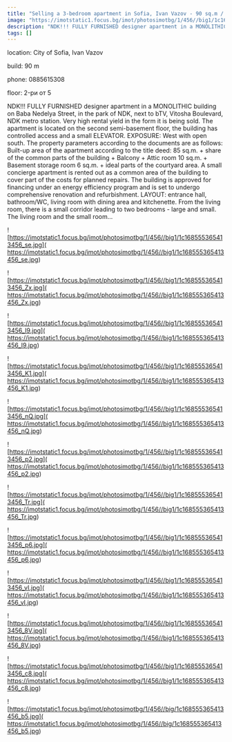 ```yaml
---
title: "Selling a 3-bedroom apartment in Sofia, Ivan Vazov - 90 sq.m / 330000 EUR :: imot.bg Ad"
image: "https://imotstatic1.focus.bg/imot/photosimotbg/1/456//big1/1c168555365413456_d7.jpg"
description: "NDK!!! FULLY FURNISHED designer apartment in a MONOLITHIC building on Baba Nedelya Street, in the park of NDK, next to bTV, Vitosha Boulevard, NDK metro station. Very high rental yield in the form it is being sold. The apartment is located on the second semi-basement floor, the building has controlled access and a small ELEVATOR. EXPOSURE: West with open south. The property parameters according to the documents are as follows: Built-up area of the apartment according to the title deed: 85 sq.m. + share of the common parts of the building + Balcony + Attic room 10 sq.m. + Basement storage room 6 sq.m. + ideal parts of the courtyard area. A small concierge apartment is rented out as a common area of the building to cover part of the costs for planned repairs. The building is approved for financing under an energy efficiency program and is set to undergo comprehensive renovation and refurbishment. LAYOUT: entrance hall, bathroom/WC, living room with dining area and kitchenette. From the living room, there is a small corridor leading to two bedrooms - large and small. The living room and the small room..."
tags: []
---
```


location: City of Sofia, Ivan Vazov

build: 90 m

phone: 0885615308

floor: 2-ри от 5

NDK!!! FULLY FURNISHED designer apartment in a MONOLITHIC building on Baba Nedelya Street, in the park of NDK, next to bTV, Vitosha Boulevard, NDK metro station. Very high rental yield in the form it is being sold. The apartment is located on the second semi-basement floor, the building has controlled access and a small ELEVATOR. EXPOSURE: West with open south. The property parameters according to the documents are as follows: Built-up area of the apartment according to the title deed: 85 sq.m. + share of the common parts of the building + Balcony + Attic room 10 sq.m. + Basement storage room 6 sq.m. + ideal parts of the courtyard area. A small concierge apartment is rented out as a common area of the building to cover part of the costs for planned repairs. The building is approved for financing under an energy efficiency program and is set to undergo comprehensive renovation and refurbishment. LAYOUT: entrance hall, bathroom/WC, living room with dining area and kitchenette. From the living room, there is a small corridor leading to two bedrooms - large and small. The living room and the small room...


![https://imotstatic1.focus.bg/imot/photosimotbg/1/456//big1/1c168555365413456_se.jpg]( https://imotstatic1.focus.bg/imot/photosimotbg/1/456//big1/1c168555365413456_se.jpg)


![https://imotstatic1.focus.bg/imot/photosimotbg/1/456//big1/1c168555365413456_Zx.jpg]( https://imotstatic1.focus.bg/imot/photosimotbg/1/456//big1/1c168555365413456_Zx.jpg)


![https://imotstatic1.focus.bg/imot/photosimotbg/1/456//big1/1c168555365413456_I9.jpg]( https://imotstatic1.focus.bg/imot/photosimotbg/1/456//big1/1c168555365413456_I9.jpg)


![https://imotstatic1.focus.bg/imot/photosimotbg/1/456//big1/1c168555365413456_K1.jpg]( https://imotstatic1.focus.bg/imot/photosimotbg/1/456//big1/1c168555365413456_K1.jpg)


![https://imotstatic1.focus.bg/imot/photosimotbg/1/456//big1/1c168555365413456_nQ.jpg]( https://imotstatic1.focus.bg/imot/photosimotbg/1/456//big1/1c168555365413456_nQ.jpg)


![https://imotstatic1.focus.bg/imot/photosimotbg/1/456//big1/1c168555365413456_p2.jpg]( https://imotstatic1.focus.bg/imot/photosimotbg/1/456//big1/1c168555365413456_p2.jpg)


![https://imotstatic1.focus.bg/imot/photosimotbg/1/456//big1/1c168555365413456_Tr.jpg]( https://imotstatic1.focus.bg/imot/photosimotbg/1/456//big1/1c168555365413456_Tr.jpg)


![https://imotstatic1.focus.bg/imot/photosimotbg/1/456//big1/1c168555365413456_p6.jpg]( https://imotstatic1.focus.bg/imot/photosimotbg/1/456//big1/1c168555365413456_p6.jpg)


![https://imotstatic1.focus.bg/imot/photosimotbg/1/456//big1/1c168555365413456_vI.jpg]( https://imotstatic1.focus.bg/imot/photosimotbg/1/456//big1/1c168555365413456_vI.jpg)


![https://imotstatic1.focus.bg/imot/photosimotbg/1/456//big1/1c168555365413456_8V.jpg]( https://imotstatic1.focus.bg/imot/photosimotbg/1/456//big1/1c168555365413456_8V.jpg)


![https://imotstatic1.focus.bg/imot/photosimotbg/1/456//big1/1c168555365413456_c8.jpg]( https://imotstatic1.focus.bg/imot/photosimotbg/1/456//big1/1c168555365413456_c8.jpg)


![https://imotstatic1.focus.bg/imot/photosimotbg/1/456//big/1c168555365413456_b5.jpg]( https://imotstatic1.focus.bg/imot/photosimotbg/1/456//big/1c168555365413456_b5.jpg)


